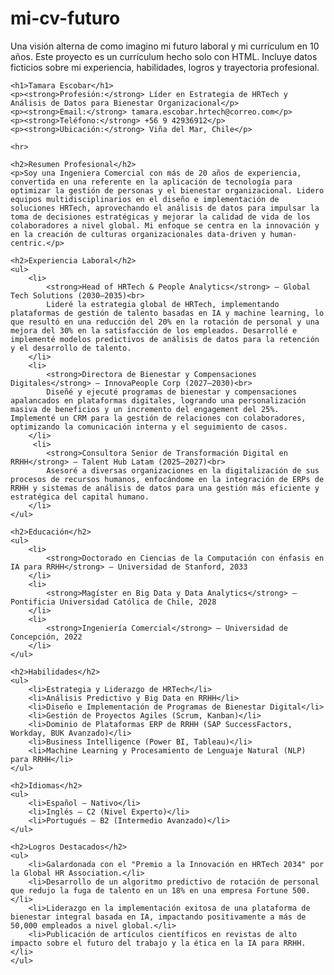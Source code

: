 # mi-cv-futuro
Una visión alterna de como imagino mi futuro laboral y mi currículum en 10 años. Este proyecto es un currículum hecho solo con HTML. Incluye datos ficticios sobre mi experiencia, habilidades, logros y trayectoria profesional.

<!DOCTYPE html>
<html lang="es">
<head>
    <meta charset="UTF-8">
    <title>Currículum Futuro - Tamara Escobar</title>
</head>
<body>

    <h1>Tamara Escobar</h1>
    <p><strong>Profesión:</strong> Líder en Estrategia de HRTech y Análisis de Datos para Bienestar Organizacional</p>
    <p><strong>Email:</strong> tamara.escobar.hrtech@correo.com</p>
    <p><strong>Teléfono:</strong> +56 9 42936912</p>
    <p><strong>Ubicación:</strong> Viña del Mar, Chile</p>

    <hr>

    <h2>Resumen Profesional</h2>
    <p>Soy una Ingeniera Comercial con más de 20 años de experiencia, convertida en una referente en la aplicación de tecnología para optimizar la gestión de personas y el bienestar organizacional. Lidero equipos multidisciplinarios en el diseño e implementación de soluciones HRTech, aprovechando el análisis de datos para impulsar la toma de decisiones estratégicas y mejorar la calidad de vida de los colaboradores a nivel global. Mi enfoque se centra en la innovación y en la creación de culturas organizacionales data-driven y human-centric.</p>

    <h2>Experiencia Laboral</h2>
    <ul>
        <li>
            <strong>Head of HRTech & People Analytics</strong> – Global Tech Solutions (2030–2035)<br>
            Lideré la estrategia global de HRTech, implementando plataformas de gestión de talento basadas en IA y machine learning, lo que resultó en una reducción del 20% en la rotación de personal y una mejora del 30% en la satisfacción de los empleados. Desarrollé e implementé modelos predictivos de análisis de datos para la retención y el desarrollo de talento.
        </li>
        <li>
            <strong>Directora de Bienestar y Compensaciones Digitales</strong> – InnovaPeople Corp (2027–2030)<br>
            Diseñé y ejecuté programas de bienestar y compensaciones apalancados en plataformas digitales, logrando una personalización masiva de beneficios y un incremento del engagement del 25%. Implementé un CRM para la gestión de relaciones con colaboradores, optimizando la comunicación interna y el seguimiento de casos.
        </li>
         <li>
            <strong>Consultora Senior de Transformación Digital en RRHH</strong> – Talent Hub Latam (2025–2027)<br>
            Asesoré a diversas organizaciones en la digitalización de sus procesos de recursos humanos, enfocándome en la integración de ERPs de RRHH y sistemas de análisis de datos para una gestión más eficiente y estratégica del capital humano.
        </li>
    </ul>

    <h2>Educación</h2>
    <ul>
        <li>
            <strong>Doctorado en Ciencias de la Computación con énfasis en IA para RRHH</strong> – Universidad de Stanford, 2033
        </li>
        <li>
            <strong>Magíster en Big Data y Data Analytics</strong> – Pontificia Universidad Católica de Chile, 2028
        </li>
        <li>
            <strong>Ingeniería Comercial</strong> – Universidad de Concepción, 2022
        </li>
    </ul>

    <h2>Habilidades</h2>
    <ul>
        <li>Estrategia y Liderazgo de HRTech</li>
        <li>Análisis Predictivo y Big Data en RRHH</li>
        <li>Diseño e Implementación de Programas de Bienestar Digital</li>
        <li>Gestión de Proyectos Agiles (Scrum, Kanban)</li>
        <li>Dominio de Plataformas ERP de RRHH (SAP SuccessFactors, Workday, BUK Avanzado)</li>
        <li>Business Intelligence (Power BI, Tableau)</li>
        <li>Machine Learning y Procesamiento de Lenguaje Natural (NLP) para RRHH</li>
    </ul>

    <h2>Idiomas</h2>
    <ul>
        <li>Español – Nativo</li>
        <li>Inglés – C2 (Nivel Experto)</li>
        <li>Portugués – B2 (Intermedio Avanzado)</li>
    </ul>

    <h2>Logros Destacados</h2>
    <ul>
        <li>Galardonada con el "Premio a la Innovación en HRTech 2034" por la Global HR Association.</li>
        <li>Desarrollo de un algoritmo predictivo de rotación de personal que redujo la fuga de talento en un 18% en una empresa Fortune 500.</li>
        <li>Liderazgo en la implementación exitosa de una plataforma de bienestar integral basada en IA, impactando positivamente a más de 50,000 empleados a nivel global.</li>
        <li>Publicación de artículos científicos en revistas de alto impacto sobre el futuro del trabajo y la ética en la IA para RRHH.</li>
    </ul>

</body>
</html>

